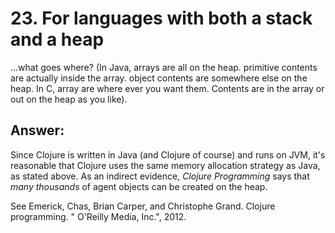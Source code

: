 
# 23. For languages with both a stack and a heap

...what goes where? (In Java, arrays are all on the heap. primitive contents are actually inside the array. object contents are somewhere else on the heap. In C, array are where ever you want them. Contents are in the array or out on the heap as you like).


## Answer:

Since Clojure is written in Java (and Clojure of course) and runs on JVM, it's reasonable that Clojure uses the same memory allocation strategy as Java, as stated above. As an indirect evidence, _Clojure Programming_  says that _many thousands_ of agent objects can be created on the heap.

See Emerick, Chas, Brian Carper, and Christophe Grand. Clojure programming. " O'Reilly Media, Inc.", 2012.
